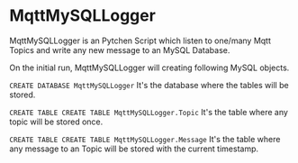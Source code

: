 # MqttMySQLLogger
MqttMySQLLogger is an Pytchen Script which listen to one/many Mqtt Topics and write any new message to an MySQL Database.

On the initial run, MqttMySQLLogger will creating following MySQL objects.

`CREATE DATABASE MqttMySQLLogger`
It's the database where the tables will be stored.

`CREATE TABLE CREATE TABLE MqttMySQLLogger.Topic`
It's the table where any topic will be stored once.

`CREATE TABLE CREATE TABLE MqttMySQLLogger.Message`
It's the table where any message to an Topic will be stored with the current timestamp.

